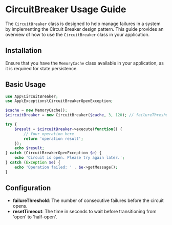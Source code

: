 # CircuitBreaker Usage Guide

The `CircuitBreaker` class is designed to help manage failures in a system by implementing the Circuit Breaker design pattern. This guide provides an overview of how to use the `CircuitBreaker` class in your application.

## Installation

Ensure that you have the `MemoryCache` class available in your application, as it is required for state persistence.

## Basic Usage

```php
use App\CircuitBreaker;
use App\Exceptions\CircuitBreakerOpenException;

$cache = new MemoryCache();
$circuitBreaker = new CircuitBreaker($cache, 3, 120); // failureThreshold = 3, resetTimeout = 120 seconds

try {
    $result = $circuitBreaker->execute(function() {
        // Your operation here
        return 'operation result';
    });
    echo $result;
} catch (CircuitBreakerOpenException $e) {
    echo 'Circuit is open. Please try again later.';
} catch (Exception $e) {
    echo 'Operation failed: ' . $e->getMessage();
}
```

## Configuration

- **failureThreshold**: The number of consecutive failures before the circuit opens.
- **resetTimeout**: The time in seconds to wait before transitioning from 'open' to 'half-open'.
